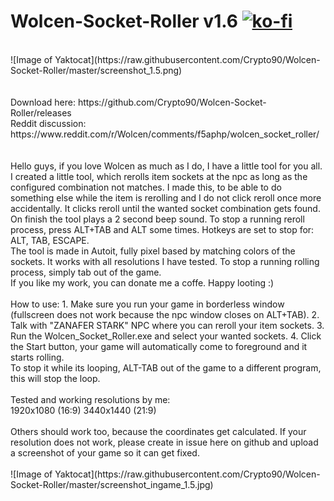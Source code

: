 # Wolcen-Socket-Roller v1.6 [![ko-fi](https://www.ko-fi.com/img/githubbutton_sm.svg)](https://ko-fi.com/K3K314GUP)
<br/>
![Image of Yaktocat](https://raw.githubusercontent.com/Crypto90/Wolcen-Socket-Roller/master/screenshot_1.5.png)
<br/>
<br/>
<br/>
Download here: https://github.com/Crypto90/Wolcen-Socket-Roller/releases
<br/>
Reddit discussion: https://www.reddit.com/r/Wolcen/comments/f5aphp/wolcen_socket_roller/
<br/>
<br/>
<br/>
Hello guys, if you love Wolcen as much as I do, I have a little tool for you all.
<br/>
I created a little tool, which rerolls item sockets at the npc as long as the configured combination not matches. I made this, to be able to do something else while the item is rerolling and I do not click reroll once more accidentally. It clicks reroll until the wanted socket combination gets found. On finish the tool plays a 2 second beep sound. To stop a running reroll process, press ALT+TAB and ALT some times. Hotkeys are set to stop for: ALT, TAB, ESCAPE.
<br/>
The tool is made in Autoit, fully pixel based by matching colors of the sockets. It works with all resolutions I have tested. To stop a running rolling process, simply tab out of the game.
<br/>
If you like my work, you can donate me a coffe. Happy looting :)
<br/>
<br/>
How to use:
1. Make sure you run your game in borderless window (fullscreen does not work because the npc window closes on ALT+TAB).
2. Talk with "ZANAFER STARK" NPC where you can reroll your item sockets.
3. Run the Wolcen_Socket_Roller.exe and select your wanted sockets.
4. Click the Start button, your game will automatically come to foreground and it starts rolling.
<br/>
To stop it while its looping, ALT-TAB out of the game to a different program, this will stop the loop.
<br/>
<br/>
Tested and working resolutions by me:
<br/>
1920x1080 (16:9)
3440x1440 (21:9)
<br/>
<br/>
Others should work too, because the coordinates get calculated. If your resolution does not work, please create in issue here on github and upload a screenshot of your game so it can get fixed.
<br/>
<br/>
![Image of Yaktocat](https://raw.githubusercontent.com/Crypto90/Wolcen-Socket-Roller/master/screenshot_ingame_1.5.jpg)
